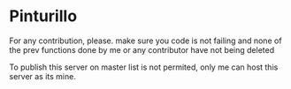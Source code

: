 # Pinturillo
For any contribution, please. make sure you code is not failing and none of the prev functions done by me or any contributor have not being deleted

To publish this server on master list is not permited, only me can host this server as its mine.

